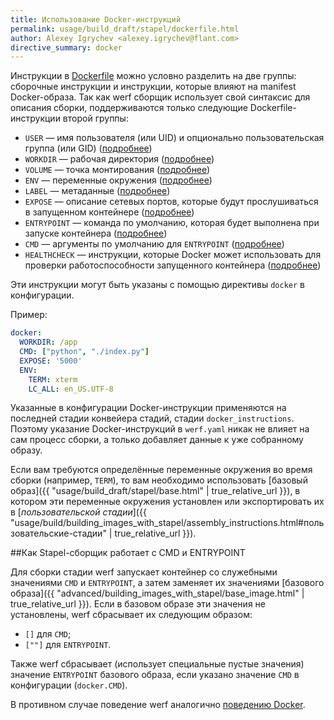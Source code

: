 ```yaml
---
title: Использование Docker-инструкций
permalink: usage/build_draft/stapel/dockerfile.html
author: Alexey Igrychev <alexey.igrychev@flant.com>
directive_summary: docker
---
```


Инструкции в [Dockerfile](https://docs.docker.com/engine/reference/builder/) можно условно разделить на две группы: сборочные инструкции и инструкции, которые влияют на manifest Docker-образа. 
Так как werf сборщик использует свой синтаксис для описания сборки, поддерживаются только следующие Dockerfile-инструкции второй группы:

* `USER` — имя пользователя (или UID) и опционально пользовательская группа (или GID) ([подробнее](https://docs.docker.com/engine/reference/builder/#user))
* `WORKDIR` — рабочая директория ([подробнее](https://docs.docker.com/engine/reference/builder/#workdir))
* `VOLUME` — точка монтирования ([подробнее](https://docs.docker.com/engine/reference/builder/#volume))
* `ENV` — переменные окружения ([подробнее](https://docs.docker.com/engine/reference/builder/#env))
* `LABEL` — метаданные ([подробнее](https://docs.docker.com/engine/reference/builder/#label))
* `EXPOSE` — описание сетевых портов, которые будут прослушиваться в запущенном контейнере ([подробнее](https://docs.docker.com/engine/reference/builder/#expose))
* `ENTRYPOINT` — команда по умолчанию, которая будет выполнена при запуске контейнера ([подробнее](https://docs.docker.com/engine/reference/builder/#entrypoint))
* `CMD` — аргументы по умолчанию для `ENTRYPOINT` ([подробнее](https://docs.docker.com/engine/reference/builder/#cmd))
* `HEALTHCHECK` — инструкции, которые Docker может использовать для проверки работоспособности запущенного контейнера ([подробнее](https://docs.docker.com/engine/reference/builder/#healthcheck))

Эти инструкции могут быть указаны с помощью директивы `docker` в конфигурации.

Пример:

```yaml
docker:
  WORKDIR: /app
  CMD: ["python", "./index.py"]
  EXPOSE: '5000'
  ENV:
    TERM: xterm
    LC_ALL: en_US.UTF-8
```

Указанные в конфигурации Docker-инструкции применяются на последней стадии конвейера стадий, стадии `docker_instructions`. 
Поэтому указание Docker-инструкций в `werf.yaml` никак не влияет на сам процесс сборки, а только добавляет данные к уже собранному образу.

Если вам требуются определённые переменные окружения во время сборки (например, `TERM`), то вам необходимо использовать [базовый образ]({{ "usage/build_draft/stapel/base.html" | true_relative_url }}), в котором эти переменные окружения установлен или экспортировать их в [_пользовательской стадии_]({{ "usage/build/building_images_with_stapel/assembly_instructions.html#пользовательские-стадии" | true_relative_url }}).

##Как Stapel-сборщик работает с CMD и ENTRYPOINT

Для сборки стадии werf запускает контейнер со служебными значениями `CMD` и `ENTRYPOINT`, а затем заменяет их значениями [базового образа]({{ "advanced/building_images_with_stapel/base_image.html" | true_relative_url }}). Если в базовом образе эти значения не установлены, werf сбрасывает их следующим образом:
- `[]` для `CMD`;
- `[""]` для `ENTRYPOINT`.

Также werf сбрасывает (использует специальные пустые значения) значение `ENTRYPOINT` базового образа, если указано значение `CMD` в конфигурации (`docker.CMD`).

В противном случае поведение werf аналогично [поведению Docker](https://docs.docker.com/engine/reference/builder/#understand-how-cmd-and-entrypoint-interact).
